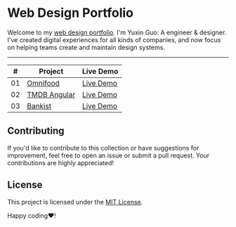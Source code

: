 # Web Design Portfolio

Welcome to my [web design portfolio](https://timothyguo86.github.io/web-design-portfolio/). I'm Yuxin Guo: A engineer &
designer. I've created digital experiences for all kinds of companies, and now focus on helping teams create and
maintain design systems.

---

| #  | Project                                                                             | Live Demo                                                                  |
|:--:|-------------------------------------------------------------------------------------|----------------------------------------------------------------------------|
| 01 | [Omnifood](https://github.com/timothyguo86/web-design-portfolio/tree/main/Omnifood) | [Live Demo](https://timothyguo86.github.io/web-design-portfolio/Omnifood/) |
| 02 | [TMDB Angular](https://github.com/timothyguo86/tmdb-angular)                        | [Live Demo](https://timothyguo86.github.io/tmdb-angular/)                  |
| 03 | [Bankist](https://github.com/timothyguo86/web-design-portfolio/tree/main/Bankist)   | [Live Demo](https://timothyguo86.github.io/web-design-portfolio/Bankist/)  |

## Contributing

If you'd like to contribute to this collection or have suggestions for improvement, feel free to open an issue or submit
a pull request. Your contributions are highly appreciated!

## License

This project is licensed under the [MIT License](./LICENSE).

Happy coding❤️!
